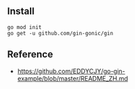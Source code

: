 ## Install

```shell
go mod init
go get -u github.com/gin-gonic/gin
```

## Reference

- https://github.com/EDDYCJY/go-gin-example/blob/master/README_ZH.md
